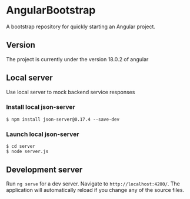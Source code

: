 # AngularBootstrap

A bootstrap repository for quickly starting an Angular project.

## Version

The project is currently under the version 18.0.2 of angular

## Local server

Use local server to mock backend service responses

### Install local json-server

```
$ npm install json-server@0.17.4 --save-dev
```

### Launch local json-server

```
$ cd server
$ node server.js
```

## Development server

Run `ng serve` for a dev server. Navigate to `http://localhost:4200/`. The application will automatically reload if you change any of the source files.
